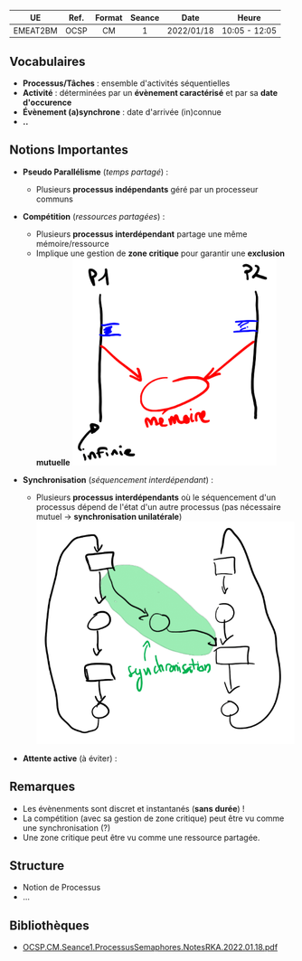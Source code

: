 
| UE | Ref. | Format | Seance | Date | Heure |
|:---:|:---:|:---:|:---:|:---:|:---:|
| EMEAT2BM | OCSP | CM | 1 | 2022/01/18 | 10:05 - 12:05 |

## Vocabulaires
- **Processus/Tâches** : ensemble d'activités séquentielles
- **Activité** : déterminées par un **évènement caractérisé** et par sa **date d'occurence**
- **Évènement (a)synchrone** : date d'arrivée (in)connue
- **..**


## Notions Importantes

- **Pseudo Parallélisme** (_temps partagé_) :
    - Plusieurs **processus indépendants** géré par un processeur communs

- **Compétition** (_ressources partagées_) :
    - Plusieurs **processus interdépendant** partage une même mémoire/ressource
    - Implique une gestion de **zone critique** pour garantir une **exclusion mutuelle**
    ![](/assets/images/OCSP.CM.Seance1.Competition.png)

- **Synchronisation** (_séquencement interdépendant_) :
    - Plusieurs **processus interdépendants** où le séquencement d'un processus dépend de l'état d'un autre processus (pas nécessaire mutuel -> **synchronisation unilatérale**)
    ![](/assets/images/OCSP.CM.Seance1.RdP-Synchronisation.png)

- **Attente active** (à éviter) :

## Remarques
- Les évènenments sont discret et instantanés (**sans durée**) !
- La compétition (avec sa gestion de zone critique) peut être vu comme une synchronisation (?)
- Une zone critique peut être vu comme une ressource partagée.

## Structure

- Notion de Processus
- ...

## Bibliothèques

- [OCSP.CM.Seance1.ProcessusSemaphores.NotesRKA.2022.01.18.pdf](https://www.dropbox.com/home/UT3.RODECO.2021.2022.S8.Shared/EMEAT2B1..OCSP-OutilsConceptionSystemesParalleles/OCSP.Cours?preview=OCSP.CM.Seance1.ProcessusSemaphores.NotesRKA.2022.01.18.pdf)
